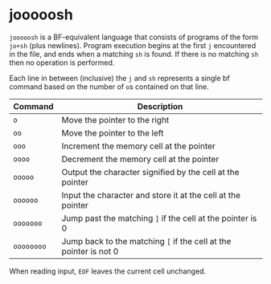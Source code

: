 # jooooosh
`jooooosh` is a BF-equivalent language that consists of programs of the form `jo+sh` (plus newlines).
Program execution begins at the first `j` encountered in the file, and ends when a matching `sh` is found. If there is no matching `sh` then no operation is performed.

Each line in between (inclusive) the `j` and `sh` represents a single bf command based on the number of `o`s contained on that line.

| Command        | Description                                                       |
| -------------- | ----------------------------------------------------------------- |
|   `o`          | Move the pointer to the right                                     |
|   `oo`         | Move the pointer to the left                                      |
|   `ooo`        | Increment the memory cell at the pointer                          |
|   `oooo`       | Decrement the memory cell at the pointer                          |
|   `ooooo`      | Output the character signified by the cell at the pointer         |
|   `oooooo`     | Input the character and store it at the cell at the pointer       |
|   `ooooooo`    | Jump past the matching `]` if the cell at the pointer is 0        |
|   `oooooooo`   | Jump back to the matching `[` if the cell at the pointer is not 0 |

When reading input, `EOF` leaves the current cell unchanged.
